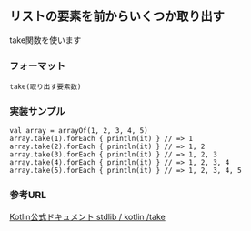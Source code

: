 
## リストの要素を前からいくつか取り出す

take関数を使います

### フォーマット

    take(取り出す要素数)

### 実装サンプル

    val array = arrayOf(1, 2, 3, 4, 5)
    array.take(1).forEach { println(it) } // => 1
    array.take(2).forEach { println(it) } // => 1, 2
    array.take(3).forEach { println(it) } // => 1, 2, 3
    array.take(4).forEach { println(it) } // => 1, 2, 3, 4
    array.take(5).forEach { println(it) } // => 1, 2, 3, 4, 5


### 参考URL

[Kotlin公式ドキュメント stdlib / kotlin /take](http://kotlinlang.org/api/latest/jvm/stdlib/kotlin/take.html)
